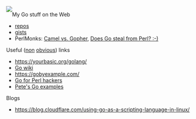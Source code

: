 <img src="https://pkg.go.dev/static/img/pilot-bust.svg" style="max-width:100%;height:auto;float:left">

My Go stuff on the Web

* [repos](https://github.com/jreisinger?utf8=%E2%9C%93&tab=repositories&q=&type=&language=go)
* [gists](https://gist.github.com/search?utf8=%E2%9C%93&q=user%3Ajreisinger+language%3Ago)
* PerlMonks: [Camel vs. Gopher](https://perlmonks.org/?node_id=1226977), [Does Go steal from Perl? :-)](https://perlmonks.org/?node_id=1219775)

Useful ([non](https://golang.org/pkg/) [obvious](https://blog.golang.org/)) links

* https://yourbasic.org/golang/
* [Go wiki](https://github.com/golang/go/wiki)
* https://gobyexample.com/
* [Go for Perl hackers](https://github.com/oalders/go-for-perl-hackers)
* [Pete's Go examples](https://github.com/pete911/go-examples)

Blogs

* https://blog.cloudflare.com/using-go-as-a-scripting-language-in-linux/
